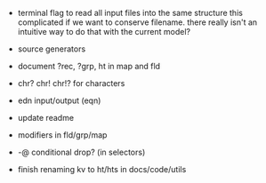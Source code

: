 - terminal flag to read all input files into the same structure this
  complicated if we want to conserve filename. there really isn't an intuitive
  way to do that with the current model?

- source generators

- document ?rec, ?grp, ht in map and fld

- chr? chr! chr!? for characters

- edn input/output (eqn)

- update readme

- modifiers in fld/grp/map

- -@ conditional drop? (in selectors)

- finish renaming kv to ht/hts in docs/code/utils

